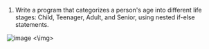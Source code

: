 1. Write a program that categorizes a person's age into different life stages: Child, Teenager, Adult,
and Senior, using nested if-else statements.

<img> ![image](https://github.com/user-attachments/assets/c61a25fc-d4af-4b8e-a702-a424ccf69020) <\img>
